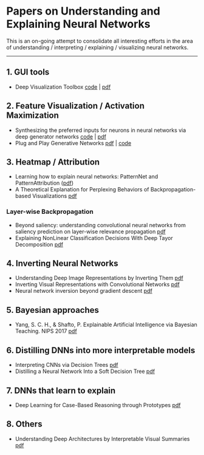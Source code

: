 # Papers on Understanding and Explaining Neural Networks

This is an on-going attempt to consolidate all interesting efforts in the area of understanding / interpreting / explaining / visualizing neural networks.

---------------------------------------

## 1. GUI tools
* Deep Visualization Toolbox [code](https://github.com/yosinski/deep-visualization-toolbox) | [pdf](http://yosinski.com/deepvis)

## 2. Feature Visualization / Activation Maximization
* Synthesizing the preferred inputs for neurons in neural networks via deep generator networks [code](https://github.com/Evolving-AI-Lab/synthesizing) | [pdf](anhnguyen.me/project/synthesizing)
* Plug and Play Generative Networks [pdf](anhnguyen.me/project/ppgn/) | [code](https://github.com/Evolving-AI-Lab/ppgn)

## 3. Heatmap / Attribution
* Learning how to explain neural networks: PatternNet and PatternAttribution ([pdf](https://arxiv.org/abs/1705.05598))
* A Theoretical Explanation for Perplexing Behaviors of Backpropagation-based Visualizations [pdf](https://arxiv.org/abs/1805.07039)

### Layer-wise Backpropagation
* Beyond saliency: understanding convolutional neural networks from saliency prediction on layer-wise relevance propagation [pdf](https://arxiv.org/abs/1712.08268)
* Explaining NonLinear Classification Decisions With Deep Tayor Decomposition [pdf](https://arxiv.org/abs/1512.02479)


## 4. Inverting Neural Networks
* Understanding Deep Image Representations by Inverting Them [pdf](https://arxiv.org/abs/1412.0035)
* Inverting Visual Representations with Convolutional Networks [pdf](https://arxiv.org/abs/1506.02753)
* Neural network inversion beyond gradient descent [pdf](http://opt-ml.org/papers/OPT2017_paper_38.pdf)

## 5. Bayesian approaches

* Yang, S. C. H., & Shafto, P. Explainable Artificial Intelligence via Bayesian Teaching. NIPS 2017 [pdf](http://shaftolab.com/assets/papers/yangShafto_NIPS_2017_machine_teaching.pdf)

## 6. Distilling DNNs into more interpretable models
* Interpreting CNNs via Decision Trees [pdf](https://arxiv.org/abs/1802.00121)
* Distilling a Neural Network Into a Soft Decision Tree [pdf](https://arxiv.org/abs/1711.09784)

## 7. DNNs that learn to explain
* Deep Learning for Case-Based Reasoning through Prototypes [pdf](https://arxiv.org/pdf/1710.04806.pdf)

## 8. Others
* Understanding Deep Architectures by Interpretable Visual Summaries [pdf](https://arxiv.org/pdf/1801.09103.pdf)
